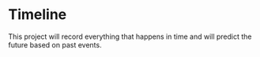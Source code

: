 Timeline
========

This project will record everything that happens in time and will predict the future based on past events.